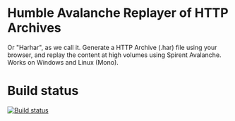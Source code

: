 Humble Avalanche Replayer of HTTP Archives
===========================================

Or "Harhar", as we call it. Generate a HTTP Archive (.har) file using your browser, and replay the content at high volumes using Spirent Avalanche. Works on Windows and Linux (Mono).

Build status
============

[![Build status](https://ci.appveyor.com/api/projects/status/r23yly6ar2ohj33c?svg=true)](https://ci.appveyor.com/project/acastaner/harhar)
